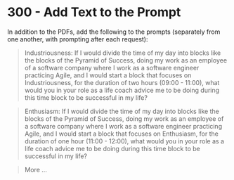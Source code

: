 # 300 - Add Text to the Prompt

In addition to the PDFs, add the following to the prompts (separately from one another, with prompting after each request):

> Industriousness: If I would divide the time of my day into blocks like the blocks of the Pyramid of Success, doing my work as an employee of a software company where I work as a software engineer practicing Agile, and I would start a block that focuses on Industriousness, for the duration of two hours (09:00 - 11:00), what would you in your role as a life coach advice me to be doing during this time block to be successful in my life?

> Enthusiasm: If I would divide the time of my day into blocks like the blocks of the Pyramid of Success, doing my work as an employee of a software company where I work as a software engineer practicing Agile, and I would start a block that focuses on Enthusiasm, for the duration of one hour (11:00 - 12:00), what would you in your role as a life coach advice me to be doing during this time block to be successful in my life?

> More ...

